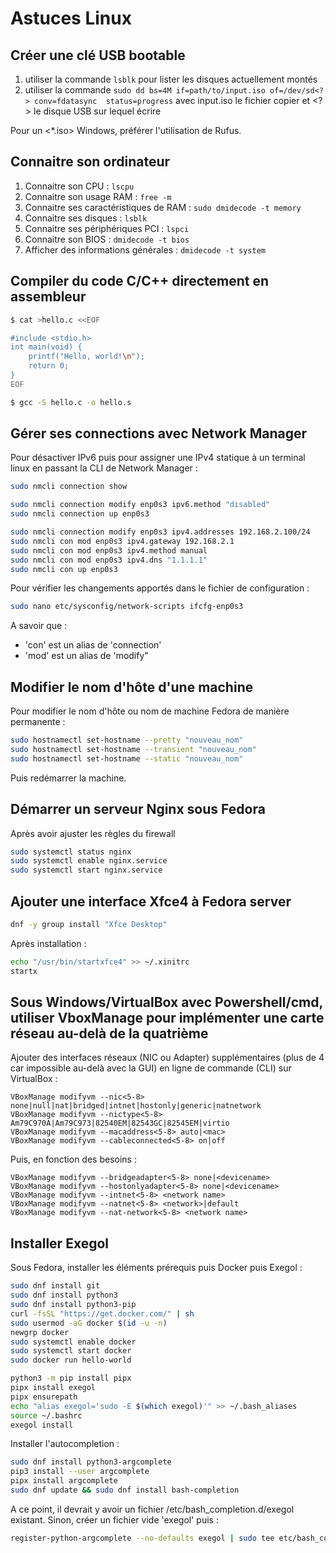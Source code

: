# Astuces Linux

## Créer une clé USB bootable
1. utiliser la commande `lsblk` pour lister les disques actuellement montés
2. utiliser la commande `sudo dd bs=4M if=path/to/input.iso of=/dev/sd<?> conv=fdatasync  status=progress` avec input.iso le fichier copier et \<?> le disque USB sur lequel écrire

Pour un <*.iso> Windows, préférer l'utilisation de Rufus.

## Connaitre son ordinateur

1. Connaitre son CPU : `lscpu`
2. Connaitre son usage RAM : `free -m`
3. Connaitre ses caractéristiques de RAM : `sudo dmidecode -t memory`
4. Connaitre ses disques : `lsblk`
5. Connaitre ses périphériques PCI : `lspci`
6. Connaitre son BIOS : `dmidecode -t bios`
7. Afficher des informations générales : `dmidecode -t system`

## Compiler du code C/C++ directement en assembleur

```bash
$ cat >hello.c <<EOF

#include <stdio.h>
int main(void) {
    printf("Hello, world!\n");
    return 0;
}
EOF

$ gcc -S hello.c -o hello.s
```

## Gérer ses connections avec Network Manager

Pour désactiver IPv6 puis pour assigner une IPv4 statique à un terminal linux en passant la CLI de Network Manager :

```bash
sudo nmcli connection show

sudo nmcli connection modify enp0s3 ipv6.method "disabled"
sudo nmcli connection up enp0s3 

sudo nmcli connection modify enp0s3 ipv4.addresses 192.168.2.100/24
sudo nmcli con mod enp0s3 ipv4.gateway 192.168.2.1
sudo nmcli con mod enp0s3 ipv4.method manual
sudo nmcli con mod enp0s3 ipv4.dns "1.1.1.1"
sudo nmcli con up enp0s3
```

Pour vérifier les changements apportés dans le fichier de configuration : 

```bash
sudo nano etc/sysconfig/network-scripts ifcfg-enp0s3
```

A savoir que :
- 'con' est un alias de 'connection'
- 'mod' est un alias de 'modify"

## Modifier le nom d'hôte d'une machine

Pour modifier le nom d'hôte ou nom de machine Fedora de manière permanente :

```bash
sudo hostnamectl set-hostname --pretty "nouveau_nom"
sudo hostnamectl set-hostname --transient "nouveau_nom"
sudo hostnamectl set-hostname --static "nouveau_nom"
```

Puis redémarrer la machine.

## Démarrer un serveur Nginx sous Fedora

Après avoir ajuster les règles du firewall 

```bash
sudo systemctl status nginx
sudo systemctl enable nginx.service
sudo systemctl start nginx.service
```

## Ajouter une interface Xfce4 à Fedora server


```bash
dnf -y group install "Xfce Desktop"
```

Après installation :

```bash
echo "/usr/bin/startxfce4" >> ~/.xinitrc
startx
```

## Sous Windows/VirtualBox avec Powershell/cmd, utiliser VboxManage pour implémenter une carte réseau au-delà de la quatrième

Ajouter des interfaces réseaux (NIC ou Adapter) supplémentaires (plus de 4 car impossible au-delà avec la GUI) en ligne de commande (CLI) sur VirtualBox :

```shell
VBoxManage modifyvm --nic<5-8> none|null|nat|bridged|intnet|hostonly|generic|natnetwork
VBoxManage modifyvm --nictype<5-8> Am79C970A|Am79C973|82540EM|82543GC|82545EM|virtio
VBoxManage modifyvm --macaddress<5-8> auto|<mac>
VBoxManage modifyvm --cableconnected<5-8> on|off
```

Puis, en fonction des besoins :

```shell
VBoxManage modifyvm --bridgeadapter<5-8> none|<devicename>
VBoxManage modifyvm --hostonlyadapter<5-8> none|<devicename>
VBoxManage modifyvm --intnet<5-8> <network name>
VBoxManage modifyvm --natnet<5-8> <network>|default
VBoxManage modifyvm --nat-network<5-8> <network name>
```

## Installer Exegol

Sous Fedora, installer les éléments prérequis puis Docker puis Exegol :

```bash
sudo dnf install git
sudo dnf install python3
sudo dnf install python3-pip
curl -fsSL "https://get.docker.com/" | sh
sudo usermod -aG docker $(id -u -n)
newgrp docker
sudo systemctl enable docker
sudo systemctl start docker
sudo docker run hello-world

python3 -m pip install pipx
pipx install exegol
pipx ensurepath
echo "alias exegol='sudo -E $(which exegol)'" >> ~/.bash_aliases
source ~/.bashrc
exegol install
```

Installer l'autocompletion :

```bash
sudo dnf install python3-argcomplete
pip3 install --user argcomplete
pipx install argcomplete
sudo dnf update && sudo dnf install bash-completion
```
A ce point, il devrait y avoir un fichier /etc/bash_completion.d/exegol existant.
Sinon, créer un fichier vide 'exegol' puis :

```bash
register-python-argcomplete --no-defaults exegol | sudo tee etc/bash_completion.d/exegol > /dev/null
```





